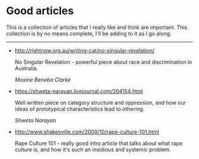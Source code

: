 # Good articles

This is a collection of articles that I really like and think are important. This collection is by no means complete, I'll be adding to it as I go along.

---

* http://rightnow.org.au/writing-cat/no-singular-revelation/

  No Singular Revelation - powerful piece about race and discrimination in Australia.

  *Maxine Beneba Clarke*

* https://shweta-narayan.livejournal.com/204154.html

  Well written piece on category structure and oppression, and how our ideas of prototypical characteristics lead to othering.

  *Shweta Narayan*

* http://www.shakesville.com/2009/10/rape-culture-101.html

  Rape Culture 101 - really good intro article that talks about what rape culture is, and how it's such an insidious and systemic problem.
